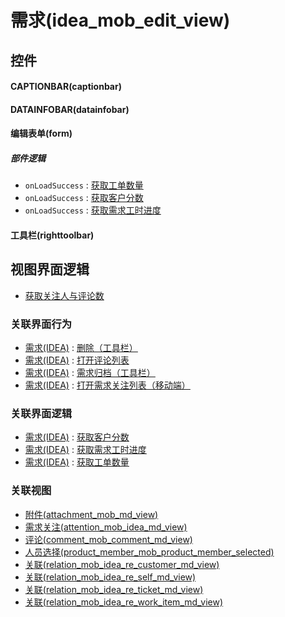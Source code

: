 # 需求(idea_mob_edit_view)  <!-- {docsify-ignore-all} -->



## 控件
#### CAPTIONBAR(captionbar)
#### DATAINFOBAR(datainfobar)
#### 编辑表单(form)

##### 部件逻辑
* `onLoadSuccess` : [获取工单数量](module/ProdMgmt/idea/uilogic/get_ticket_num)
* `onLoadSuccess` : [获取客户分数](module/ProdMgmt/idea/uilogic/get_customer_score)
* `onLoadSuccess` : [获取需求工时进度](module/ProdMgmt/idea/uilogic/get_workload_schedule)
#### 工具栏(righttoolbar)

## 视图界面逻辑
  * [获取关注人与评论数](module/TestMgmt/test_case/uilogic/fill_att_com_count)


### 关联界面行为
  * [需求(IDEA)](module/ProdMgmt/idea) : [删除（工具栏）](module/ProdMgmt/idea#界面行为)
  * [需求(IDEA)](module/ProdMgmt/idea) : [打开评论列表](module/ProdMgmt/idea#界面行为)
  * [需求(IDEA)](module/ProdMgmt/idea) : [需求归档（工具栏）](module/ProdMgmt/idea#界面行为)
  * [需求(IDEA)](module/ProdMgmt/idea) : [打开需求关注列表（移动端）](module/ProdMgmt/idea#界面行为)

### 关联界面逻辑
  * [需求(IDEA)](module/ProdMgmt/idea) : [获取客户分数](module/ProdMgmt/idea/uilogic/get_customer_score)
  * [需求(IDEA)](module/ProdMgmt/idea) : [获取需求工时进度](module/ProdMgmt/idea/uilogic/get_workload_schedule)
  * [需求(IDEA)](module/ProdMgmt/idea) : [获取工单数量](module/ProdMgmt/idea/uilogic/get_ticket_num)

### 关联视图
  * [附件(attachment_mob_md_view)](app/view/attachment_mob_md_view)
  * [需求关注(attention_mob_idea_md_view)](app/view/attention_mob_idea_md_view)
  * [评论(comment_mob_comment_md_view)](app/view/comment_mob_comment_md_view)
  * [人员选择(product_member_mob_product_member_selected)](app/view/product_member_mob_product_member_selected)
  * [关联(relation_mob_idea_re_customer_md_view)](app/view/relation_mob_idea_re_customer_md_view)
  * [关联(relation_mob_idea_re_self_md_view)](app/view/relation_mob_idea_re_self_md_view)
  * [关联(relation_mob_idea_re_ticket_md_view)](app/view/relation_mob_idea_re_ticket_md_view)
  * [关联(relation_mob_idea_re_work_item_md_view)](app/view/relation_mob_idea_re_work_item_md_view)

<script>
 const { createApp } = Vue
  createApp({
    data() {
      return {

      }
    }
  }).use(ElementPlus).mount('#app')
</script>